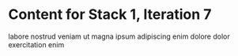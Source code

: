 # Content for Stack 1, Iteration 7
labore nostrud veniam ut magna ipsum adipiscing enim dolore dolor exercitation enim 
